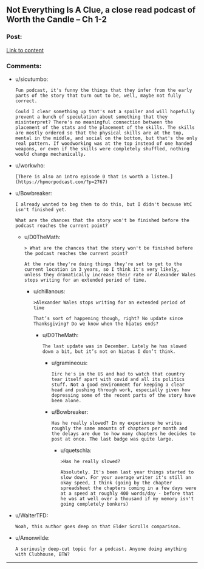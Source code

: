 ## Not Everything Is A Clue, a close read podcast of Worth the Candle – Ch 1-2

### Post:

[Link to content](https://hpmorpodcast.com/?p=2771)

### Comments:

- u/sicutumbo:
  ```
  Fun podcast, it's funny the things that they infer from the early parts of the story that turn out to be, well, maybe not fully correct.

  Could I clear something up that's not a spoiler and will hopefully prevent a bunch of speculation about something that they misinterpret? There's no meaningful connection between the placement of the stats and the placement of the skills. The skills are mostly ordered so that the physical skills are at the top, mental in the middle, and social on the bottom, but that's the only real pattern. If woodworking was at the top instead of one handed weapons, or even if the skills were completely shuffled, nothing would change mechanically.
  ```

- u/workwho:
  ```
  [There is also an intro episode 0 that is worth a listen.](https://hpmorpodcast.com/?p=2767)
  ```

- u/Bowbreaker:
  ```
  I already wanted to beg them to do this, but I didn't because WtC isn't finished yet.

  What are the chances that the story won't be finished before the podcast reaches the current point?
  ```

  - u/D0TheMath:
    ```
    > What are the chances that the story won't be finished before the podcast reaches the current point?

    At the rate they're doing things they're set to get to the current location in 3 years, so I think it's very likely, unless they dramatically increase their rate or Alexander Wales stops writing for an extended period of time.
    ```

    - u/chillanous:
      ```
      >Alexander Wales stops writing for an extended period of time

      That’s sort of happening though, right? No update since Thanksgiving? Do we know when the hiatus ends?
      ```

      - u/D0TheMath:
        ```
        The last update was in December. Lately he has slowed down a bit, but it’s not on hiatus I don’t think.
        ```

        - u/gramineous:
          ```
          Iirc he's in the US and had to watch that country tear itself apart with covid and all its politics stuff. Not a good environmemt for keeping a clear head and pushing through work, especially given how depressing some of the recent parts of the story have been alone.
          ```

        - u/Bowbreaker:
          ```
          Has he really slowed? In my experience he writes roughly the same amounts of chapters per month and the delays are due to how many chapters he decides to post at once. The last badge was quite large.
          ```

          - u/quetschla:
            ```
            >Has he really slowed?

            Absolutely. It's been last year things started to slow down. For your average writer it's still an okay speed, I think (going by the chapter spreadsheet the chapters coming in a few days were at a speed at roughly 400 words/day - before that he was at well over a thousand if my memory isn't going completely bonkers)
            ```

- u/WalterTFD:
  ```
  Woah, this author goes deep on that Elder Scrolls comparison.
  ```

- u/Amonwilde:
  ```
  A seriously deep-cut topic for a podcast. Anyone doing anything with Clubhouse, BTW?
  ```

---

